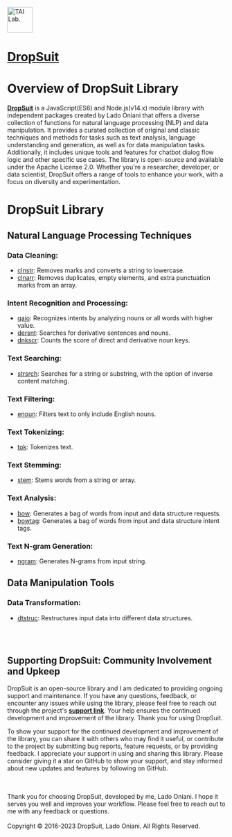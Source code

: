 [<img alt="TAI Lab." width="59px" src="https://github.com/ladooniani/tailab/blob/master/assets/tai_lab_terbinari_cbm_project_logo.png" />](https://github.com/ladooniani/dropsuit#readme)

# [**DropSuit**](https://www.npmjs.com/~ladooniani)

# Overview of DropSuit Library

[**DropSuit**](https://www.npmjs.com/~ladooniani) is a JavaScript(ES6) and Node.js(v14.x) module library with independent packages created by Lado Oniani that offers a diverse collection of functions for natural language processing (NLP) and data manipulation. It provides a curated collection of original and classic techniques and methods for tasks such as text analysis, language understanding and generation, as well as for data manipulation tasks. Additionally, it includes unique tools and features for chatbot dialog flow logic and other specific use cases. The library is open-source and available under the Apache License 2.0. Whether you're a researcher, developer, or data scientist, DropSuit offers a range of tools to enhance your work, with a focus on diversity and experimentation.

# DropSuit Library

## Natural Language Processing Techniques

### Data Cleaning:

- [clnstr](https://www.npmjs.com/package/dropsuit-clnstr): Removes marks and converts a string to lowercase.
- [clnarr](https://www.npmjs.com/package/dropsuit-clnarr): Removes duplicates, empty elements, and extra punctuation marks from an array.

### Intent Recognition and Processing:

- [qaio](https://www.npmjs.com/package/dropsuit-qaio): Recognizes intents by analyzing nouns or all words with higher value.
- [dersnt](https://www.npmjs.com/package/dropsuit-dersnt): Searches for derivative sentences and nouns.
- [dnkscr](https://www.npmjs.com/package/dropsuit-dnkscr): Counts the score of direct and derivative noun keys.

### Text Searching:

- [strsrch](https://www.npmjs.com/package/dropsuit-strsrch): Searches for a string or substring, with the option of inverse content matching.

### Text Filtering:

- [enoun](https://www.npmjs.com/package/dropsuit-enoun): Filters text to only include English nouns.

### Text Tokenizing:

- [tok](https://www.npmjs.com/package/dropsuit-tok): Tokenizes text.

### Text Stemming:

- [stem](https://www.npmjs.com/package/dropsuit-stem): Stems words from a string or array.

### Text Analysis:

- [bow](https://www.npmjs.com/package/dropsuit-bow): Generates a bag of words from input and data structure requests.
- [bowtag](https://www.npmjs.com/package/dropsuit-bowtag): Generates a bag of words from input and data structure intent tags.

### Text N-gram Generation:

- [ngram](https://www.npmjs.com/package/dropsuit-ngram): Generates N-grams from input string.

<!-- 
## Dialogflow Integration

### Dialogflow Logic:

- [diaflogic](https://www.npmjs.com/package/dropsuit-diaflogic): Builds the Dialogflow logic scenario.
-->
## Data Manipulation Tools

### Data Transformation:

- [dtstruc](https://www.npmjs.com/package/dropsuit-dtstruc): Restructures input data into different data structures.

<br>
<br>

## Supporting DropSuit: Community Involvement and Upkeep

DropSuit is an open-source library and I am dedicated to providing ongoing support and maintenance. If you have any questions, feedback, or encounter any issues while using the library, please feel free to reach out through the project's [**support link**](https://github.com/ladooniani/dropsuit/blob/main/Support.md). Your help ensures the continued development and improvement of the library. Thank you for using DropSuit.

To show your support for the continued development and improvement of the library, you can share it with others who may find it useful, or contribute to the project by submitting bug reports, feature requests, or by providing feedback. I appreciate your support in using and sharing this library. Please consider giving it a star on GitHub to show your support, and stay informed about new updates and features by following on GitHub.

<br>
<br>
Thank you for choosing DropSuit, developed by me, Lado Oniani. I hope it serves you well and improves your workflow. Please feel free to reach out to me with any feedback or questions.
<br>
<br>
Copyright © 2016-2023 DropSuit, Lado Oniani. All Rights Reserved.